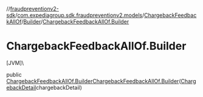 //[fraudpreventionv2-sdk](../../../../index.md)/[com.expediagroup.sdk.fraudpreventionv2.models](../../index.md)/[ChargebackFeedbackAllOf](../index.md)/[Builder](index.md)/[ChargebackFeedbackAllOf.Builder](-chargeback-feedback-all-of.-builder.md)

# ChargebackFeedbackAllOf.Builder

[JVM]\

public [ChargebackFeedbackAllOf.Builder](index.md)[ChargebackFeedbackAllOf.Builder](-chargeback-feedback-all-of.-builder.md)([ChargebackDetail](../../-chargeback-detail/index.md)chargebackDetail)

